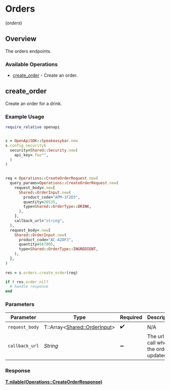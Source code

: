 # Orders
(*orders*)

## Overview

The orders endpoints.

### Available Operations

* [create_order](#create_order) - Create an order.

## create_order

Create an order for a drink.

### Example Usage

```ruby
require_relative openapi


s = OpenApiSDK::Speakeasybar.new
s.config_security(
  security=Shared::Security.new(
    api_key=.foo"",
  )
)

   
req = Operations::CreateOrderRequest.new(
  query_params=Operations::CreateOrderRequest.new(
    request_body=.new[
      Shared::OrderInput.new(
        product_code="APM-1F2D3",
        quantity=26535,
        type=Shared::OrderType::DRINK,
      ),
    ],
    callback_url="string",
  ),
  request_body=.new[
    Shared::OrderInput.new(
      product_code="AC-A2DF3",
      quantity=567805,
      type=Shared::OrderType::INGREDIENT,
    ),
  ],
)
    
res = s.orders.create_order(req)

if ! res.order.nil?
  # handle response
end

```

### Parameters

| Parameter                                                         | Type                                                              | Required                                                          | Description                                                       |
| ----------------------------------------------------------------- | ----------------------------------------------------------------- | ----------------------------------------------------------------- | ----------------------------------------------------------------- |
| `request_body`                                                    | T::Array<[Shared::OrderInput](../../models/shared/orderinput.md)> | :heavy_check_mark:                                                | N/A                                                               |
| `callback_url`                                                    | *String*                                                          | :heavy_minus_sign:                                                | The url to call when the order is updated.                        |


### Response

**[T.nilable(Operations::CreateOrderResponse)](../../models/operations/createorderresponse.md)**

